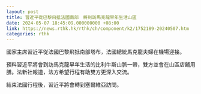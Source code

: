 ```yaml
---
layout: post
title: 習近平從巴黎飛抵法國南部　將到訪馬克龍早年生活山區
date: 2024-05-07 18:45:09.000000000 +08:00
link: https://news.rthk.hk/rthk/ch/component/k2/1752189-20240507.htm
categories: rthk
---
```


國家主席習近平從法國巴黎飛抵南部塔布，法國總統馬克龍夫婦在機場迎接。

預料習近平將會到訪馬克龍早年生活的比利牛斯山脈一帶，雙方並會在山區店舖用膳。法新社報道，法方希望行程有助雙方更深入交流。

結束法國行程後，習近平將會轉到塞爾維亞訪問。

